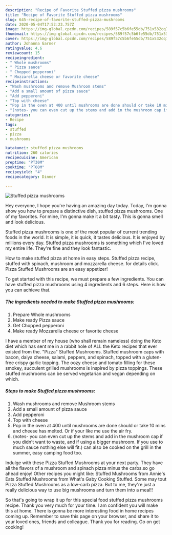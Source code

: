 ```yaml
---
description: "Recipe of Favorite Stuffed pizza mushrooms"
title: "Recipe of Favorite Stuffed pizza mushrooms"
slug: 645-recipe-of-favorite-stuffed-pizza-mushrooms
date: 2020-05-04T17:52:23.757Z
image: https://img-global.cpcdn.com/recipes/589f57c5b6fe55db/751x532cq70/stuffed-pizza-mushrooms-recipe-main-photo.jpg
thumbnail: https://img-global.cpcdn.com/recipes/589f57c5b6fe55db/751x532cq70/stuffed-pizza-mushrooms-recipe-main-photo.jpg
cover: https://img-global.cpcdn.com/recipes/589f57c5b6fe55db/751x532cq70/stuffed-pizza-mushrooms-recipe-main-photo.jpg
author: Johanna Garner
ratingvalue: 4.6
reviewcount: 15
recipeingredient:
- " Whole mushrooms"
- " Pizza sauce"
- " Chopped pepperoni"
- " Mozzarella cheese or favorite cheese"
recipeinstructions:
- "Wash mushrooms and remove Mushroom stems"
- "Add a small amount of pizza sauce"
- "Add pepperoni"
- "Top with cheese"
- "Pop in the oven at 400 until mushrooms are done should or take 10 mins and cheese has melted. Or if your like me use the air fry."
- "(notes- you can even cut up the stems and add in the mushroom cap if you didn’t want to waste, and if using a bigger mushroom. If you use to much sauce nothing else will fit.) can also be cooked on the grill in the summer, easy camping food too."
categories:
- Recipe
tags:
- stuffed
- pizza
- mushrooms

katakunci: stuffed pizza mushrooms 
nutrition: 260 calories
recipecuisine: American
preptime: "PT30M"
cooktime: "PT60M"
recipeyield: "4"
recipecategory: Dinner

---
```



![Stuffed pizza mushrooms](https://img-global.cpcdn.com/recipes/589f57c5b6fe55db/751x532cq70/stuffed-pizza-mushrooms-recipe-main-photo.jpg)

Hey everyone, I hope you're having an amazing day today. Today, I'm gonna show you how to prepare a distinctive dish, stuffed pizza mushrooms. One of my favorites. For mine, I'm gonna make it a bit tasty. This is gonna smell and look delicious.

Stuffed pizza mushrooms is one of the most popular of current trending foods in the world. It is simple, it is quick, it tastes delicious. It is enjoyed by millions every day. Stuffed pizza mushrooms is something which I've loved my entire life. They're fine and they look fantastic.

How to make stuffed pizza at home in easy steps. Stuffed pizza recipe, stuffed with spinach, mushroom and mozzarella cheese. for details click. Pizza Stuffed Mushrooms are an easy appetizer!


To get started with this recipe, we must prepare a few ingredients. You can have stuffed pizza mushrooms using 4 ingredients and 6 steps. Here is how you can achieve that.

<!--inarticleads1-->

##### The ingredients needed to make Stuffed pizza mushrooms:

1. Prepare  Whole mushrooms
1. Make ready  Pizza sauce
1. Get  Chopped pepperoni
1. Make ready  Mozzarella cheese or favorite cheese


I have a member of my house (who shall remain nameless) doing the Keto diet which has sent me in a rabbit hole of ALL the Keto recipes that ever existed from the. &#34;Pizza&#34; Stuffed Mushrooms. Stuffed mushroom caps with bacon, daiya cheese, salami, peppers, and spinach, topped with a gluten-free crispy garlic topping. The oozy cheese and tomato filling for these smokey, succulent grilled mushrooms is inspired by pizza toppings. These stuffed mushrooms can be served vegetarian and vegan depending on which. 

<!--inarticleads2-->

##### Steps to make Stuffed pizza mushrooms:

1. Wash mushrooms and remove Mushroom stems
1. Add a small amount of pizza sauce
1. Add pepperoni
1. Top with cheese
1. Pop in the oven at 400 until mushrooms are done should or take 10 mins and cheese has melted. Or if your like me use the air fry.
1. (notes- you can even cut up the stems and add in the mushroom cap if you didn’t want to waste, and if using a bigger mushroom. If you use to much sauce nothing else will fit.) can also be cooked on the grill in the summer, easy camping food too.


Indulge with these Pizza Stuffed Mushrooms at your next party. They have all the flavors of a mushroom and spinach pizza minus the carbs.so go ahead enjoy! Other recipes you might like: Stuffed Mushrooms from Annie&#39;s Eats Stuffed Mushrooms from What&#39;s Gaby Cooking Stuffed. Some may tout Pizza Stuffed Mushrooms as a low-carb pizza. But to me, they&#39;re just a really delicious way to use big mushrooms and turn them into a meal!! 

So that's going to wrap it up for this special food stuffed pizza mushrooms recipe. Thank you very much for your time. I am confident you will make this at home. There is gonna be more interesting food in home recipes coming up. Remember to save this page on your browser, and share it to your loved ones, friends and colleague. Thank you for reading. Go on get cooking!
